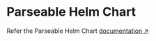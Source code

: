 # Parseable Helm Chart

Refer the Parseable Helm Chart [documentation ↗︎](https://www.parseable.io/docs/installation/kubernetes-helm)
